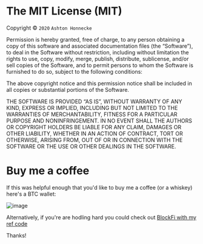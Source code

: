 The MIT License (MIT)
=====================

Copyright © `2020` `Ashton Honnecke`

Permission is hereby granted, free of charge, to any person
obtaining a copy of this software and associated documentation
files (the “Software”), to deal in the Software without
restriction, including without limitation the rights to use,
copy, modify, merge, publish, distribute, sublicense, and/or sell
copies of the Software, and to permit persons to whom the
Software is furnished to do so, subject to the following
conditions:

The above copyright notice and this permission notice shall be
included in all copies or substantial portions of the Software.

THE SOFTWARE IS PROVIDED “AS IS”, WITHOUT WARRANTY OF ANY KIND,
EXPRESS OR IMPLIED, INCLUDING BUT NOT LIMITED TO THE WARRANTIES
OF MERCHANTABILITY, FITNESS FOR A PARTICULAR PURPOSE AND
NONINFRINGEMENT. IN NO EVENT SHALL THE AUTHORS OR COPYRIGHT
HOLDERS BE LIABLE FOR ANY CLAIM, DAMAGES OR OTHER LIABILITY,
WHETHER IN AN ACTION OF CONTRACT, TORT OR OTHERWISE, ARISING
FROM, OUT OF OR IN CONNECTION WITH THE SOFTWARE OR THE USE OR
OTHER DEALINGS IN THE SOFTWARE.

Buy me a coffee
===================
If this was helpful enough that you'd like to buy me a coffee (or a whiskey) here's a BTC wallet:

![image](https://user-images.githubusercontent.com/419355/74976036-3f218900-53e5-11ea-968f-13ceeca93cc8.png)

Alternatively, if you're are hodling hard you could check out [BlockFi with my ref code](https://blockfi.com/?ref=56ea14b7)

Thanks!

